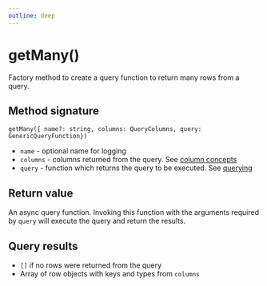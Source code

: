 ```yaml
---
outline: deep
---
```


# getMany()

Factory method to create a query function to return many rows from a query.

## Method signature

`getMany({ name?: string, columns: QueryColumns, query: GenericQueryFunction})`

- `name` - optional name for logging
- `columns` - columns returned from the query. See [column concepts](/columns/concepts.html)
- `query` - function which returns the query to be executed. See [querying](/querying.html#query)

## Return value

An async query function. Invoking this function with the arguments required by `query`
will execute the query and return the results.

## Query results

- `[]` if no rows were returned from the query
- Array of row objects with keys and types from `columns`
